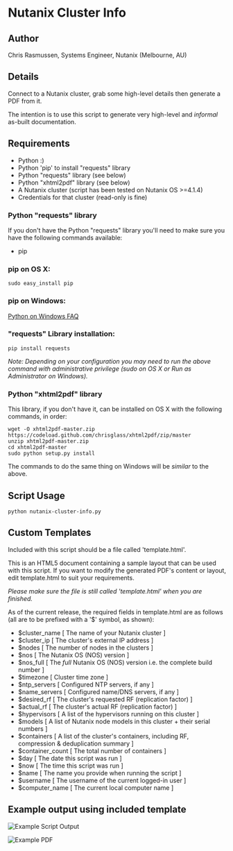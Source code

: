 # Nutanix Cluster Info

## Author

Chris Rasmussen, Systems Engineer, Nutanix (Melbourne, AU)

## Details

Connect to a Nutanix cluster, grab some high-level details then generate a PDF from it.

The intention is to use this script to generate very high-level and *informal* as-built documentation.

## Requirements

-   Python  :)
-   Python 'pip' to install "requests" library
-   Python "requests" library (see below)
-   Python "xhtml2pdf" library (see below)
-   A Nutanix cluster (script has been tested on Nutanix OS >=4.1.4)
-   Credentials for that cluster (read-only is fine)

### Python "requests" library

If you don't have the Python "requests" library you'll need to make sure you have the following commands available:

-   pip

### pip on OS X:

```
sudo easy_install pip
```

### pip on Windows:

[Python on Windows FAQ](https://docs.python.org/2/faq/windows.html)

### "requests" Library installation:

```
pip install requests
```

_Note: Depending on your configuration you may need to run the above command with administrative privilege (sudo on OS X or Run as Administrator on Windows)._

### Python "xhtml2pdf" library

This library, if you don't have it, can be installed on OS X with the following commands, in order:

```
wget -O xhtml2pdf-master.zip https://codeload.github.com/chrisglass/xhtml2pdf/zip/master
unzip xhtml2pdf-master.zip
cd xhtml2pdf-master
sudo python setup.py install
```

The commands to do the same thing on Windows will be _similar_ to the above.

## Script Usage

```
python nutanix-cluster-info.py
```

## Custom Templates

Included with this script should be a file called 'template.html'.

This is an HTML5 document containing a sample layout that can be used with this script.  If you want to modify the generated PDF's content or layout, edit template.html to suit your requirements.

_Please make sure the file is still called 'template.html' when you are finished._

As of the current release, the required fields in template.html are as follows (all are to be prefixed with a '$' symbol, as shown):

-   $cluster_name       [ The name of your Nutanix cluster ]
-   $cluster_ip         [ The cluster's external IP address ]
-   $nodes              [ The number of nodes in the clusters ]
-   $nos                [ The Nutanix OS (NOS) version ]
-   $nos_full           [ The *full* Nutanix OS (NOS) version i.e. the complete build number ]
-   $timezone           [ Cluster time zone ]
-   $ntp_servers        [ Configured NTP servers, if any ]
-   $name_servers       [ Configured name/DNS servers, if any ]
-   $desired_rf         [ The cluster's requested RF (replication factor) ]
-   $actual_rf          [ The cluster's actual RF (replication factor) ]
-   $hypervisors        [ A list of the hypervisors running on this cluster ]
-   $models             [ A list of Nutanix node models in this cluster + their serial numbers ]
-   $containers         [ A list of the cluster's containers, including RF, compression & deduplication summary ]
-   $container_count    [ The total number of containers ]
-   $day                [ The date this script was run ]
-   $now                [ The time this script was run ]
-   $name               [ The name you provide when running the script ]
-   $username           [ The username of the current logged-in user ]
-   $computer_name      [ The current local computer name ]

## Example output using included template

![Example Script Output](https://raw.githubusercontent.com/digitalformula/nutanix-cluster-info/master/screenshot.png?raw=true "Example Script Output")

![Example PDF](https://raw.githubusercontent.com/digitalformula/nutanix-cluster-info/master/screenshot-pdf.png?raw=true "Example PDF")

